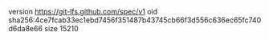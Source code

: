 version https://git-lfs.github.com/spec/v1
oid sha256:4ce7fcab33ec1ebd7456f351487b43745cb66f3d556c636ec65fc740d6da8e66
size 15210
